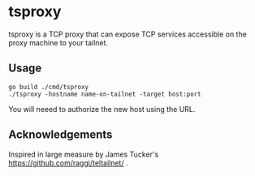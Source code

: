 # tsproxy

tsproxy is a TCP proxy that can expose TCP services accessible on the
proxy machine to your tailnet.

## Usage

```
go build ./cmd/tsproxy
./tsproxy -hostname name-on-tailnet -target host:port

```

You will neeed to authorize the new host using the URL.

## Acknowledgements

Inspired in large measure by James Tucker's
https://github.com/raggi/teltailnet/ .


